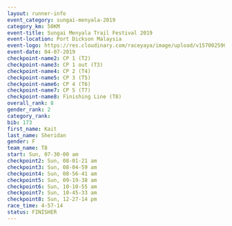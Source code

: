 ```yaml
---
layout: runner-info 
event_category: sungai-menyala-2019 
category_km: 50KM 
event-title: Sungai Menyala Trail Festival 2019 
event-location: Port Dickson Malaysia 
event-logo: https://res.cloudinary.com/raceyaya/image/upload/v1570025907/logo/smft_rwzxh1.jpg 
event-date: 04-07-2019 
checkpoint-name2: CP 1 (T2) 
checkpoint-name3: CP 1 out (T3) 
checkpoint-name4: CP 2 (T4) 
checkpoint-name5: CP 3 (T5) 
checkpoint-name6: CP 4 (T6) 
checkpoint-name7: CP 5 (T7) 
checkpoint-name8: Finishing Line (T8) 
overall_rank: 8
gender_rank: 2
category_rank: 
bib: 173
first_name: Kait
last_name: Sheridan
gender: F
team_name: T8
start: Sun, 07-30-00 am
checkpoint2: Sun, 08-01-21 am
checkpoint3: Sun, 08-04-59 am
checkpoint4: Sun, 08-56-41 am
checkpoint5: Sun, 09-19-38 am
checkpoint6: Sun, 10-10-55 am
checkpoint7: Sun, 10-45-33 am
checkpoint8: Sun, 12-27-14 pm
race_time: 4-57-14
status: FINISHER
---
```

